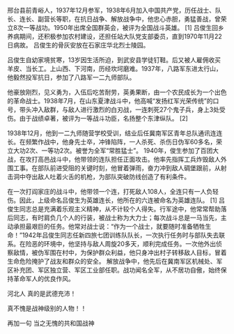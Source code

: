 邢台县前青峪人，1937年12月参军，1938年6月加入中国共产党，历任战士、队长、连长、副营长等职，在抗日战争、解放战争中，他忠心赤胆，勇猛善战，曾荣立8次一等战功。1950年出席全国群英会，被评为全国战斗英雄。 [1] 
吕俊生回乡养病期间，还积极参加农村建设，还担任站大队党支部委员，直到1970年11月22日病故。
吕俊生的骨灰安放在石家庄华北烈士陵园。

吕俊生自幼家境贫寒，13岁因生活所迫，到武安县学徒钉鞋。后又被人雇佣收买羊皮、当长工。上山西、下河南，历经坎坷磨难。1937年，八路军东进太行山，他毅然投军抗日，参加了八路军一二九师部队。


他豪放刚烈，见义勇为，入伍后吃苦耐劳，英勇果断，由一个农民成长为一个出色的革命战士。1938年7月，在山东夏津战斗中，他高喊“发扬红军光荣传统”的口号，带头冲入敌群，与敌人进行激烈的白刃战，一连刺死27个鬼子兵，身上3处受伤。由于战绩卓著，被评为一等战斗功臣，名扬整个东津纵队。 [2]

1938年12月，他到一二九师随营学校受训，结业后任冀南军区青年总队通讯连连长。在频繁作战中，他身先士卒，冲锋陷阵，一人杀死、杀伤日伪军60多名，荣立大功2次、一等功2次。被誉为全军“常胜猛士”。
1940年，俊生参加了百团大战，在攻打高邑战斗中，他带领的连队担任正面攻击。他率先指挥工兵炸毁敌人外围工事。在部队前进受阻的关键时刻，他冒着弹雨，奋力冲到敌人碉堡跟前，从射击洞中夺出敌人吐着火舌的机枪，为部队突破防线创造了有利条件。

在一次打阎家庄的战斗中，他带领一个连，打死敌人108人，全连只有一人负轻伤。因此，上级命名吕俊生为英雄连长，他所在的六连被命名为英雄连队。 [1] 
吕俊生同志总是充满着乐观主义精神，从不计较个人得失。行军途中，他常常帮助落后同志，有时肩负几个人的行装，被战士称为大力士；每次战斗总是一马当先，主动承担最艰巨的任务。他常对战士说：“作为一个战士，就要随时准备牺牲生命！”1942年吕俊生同志任新四旅七团训练队队长，一次执行任务时与部队失去联系。在险恶的环境中，他坚持与敌人周旋20多天，顺利完成任务。一次他外出侦察敌情，被伪军围在村中，为保护群众利益，他只身冲出村子转移敌人目标，冒着生命危险掩护了战友和群众的安全。
解放战争中，他先后在冀南军区机械处、军区补充团、军区独立营、军区工业部任职。战功闻名全军，从不居功自傲，始终保持革命军人的优良作风。


河北人 真的是武德充沛！

真不愧是战神级别的人物！！

再加一句 当之无愧的共和国战神











